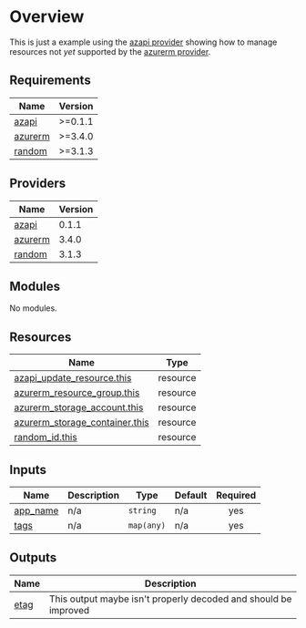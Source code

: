 # Overview

This is just a example using the [azapi provider](https://registry.terraform.io/providers/Azure/azapi) showing how to manage resources not _yet_ supported by the [azurerm provider](https://registry.terraform.io/providers/hashicorp/azurerm).

<!-- BEGIN_TF_DOCS -->
## Requirements

| Name | Version |
|------|---------|
| <a name="requirement_azapi"></a> [azapi](#requirement\_azapi) | >=0.1.1 |
| <a name="requirement_azurerm"></a> [azurerm](#requirement\_azurerm) | >=3.4.0 |
| <a name="requirement_random"></a> [random](#requirement\_random) | >=3.1.3 |

## Providers

| Name | Version |
|------|---------|
| <a name="provider_azapi"></a> [azapi](#provider\_azapi) | 0.1.1 |
| <a name="provider_azurerm"></a> [azurerm](#provider\_azurerm) | 3.4.0 |
| <a name="provider_random"></a> [random](#provider\_random) | 3.1.3 |

## Modules

No modules.

## Resources

| Name | Type |
|------|------|
| [azapi_update_resource.this](https://registry.terraform.io/providers/azure/azapi/latest/docs/resources/update_resource) | resource |
| [azurerm_resource_group.this](https://registry.terraform.io/providers/hashicorp/azurerm/latest/docs/resources/resource_group) | resource |
| [azurerm_storage_account.this](https://registry.terraform.io/providers/hashicorp/azurerm/latest/docs/resources/storage_account) | resource |
| [azurerm_storage_container.this](https://registry.terraform.io/providers/hashicorp/azurerm/latest/docs/resources/storage_container) | resource |
| [random_id.this](https://registry.terraform.io/providers/random/latest/docs/resources/id) | resource |

## Inputs

| Name | Description | Type | Default | Required |
|------|-------------|------|---------|:--------:|
| <a name="input_app_name"></a> [app\_name](#input\_app\_name) | n/a | `string` | n/a | yes |
| <a name="input_tags"></a> [tags](#input\_tags) | n/a | `map(any)` | n/a | yes |

## Outputs

| Name | Description |
|------|-------------|
| <a name="output_etag"></a> [etag](#output\_etag) | This output maybe isn't properly decoded and should be improved |
<!-- END_TF_DOCS -->
